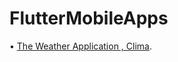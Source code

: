 # FlutterMobileApps
• [The Weather Application , Clima](https://github.com/Mo-Foula/Clima-Flutter).
